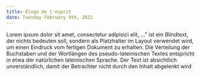 ```yaml
---
title: Éloge de l'esprit
date: Tuesday February 9th, 2021
---
```

Lorem ipsum dolor sit amet, consectetur adipisici elit, …" ist ein Blindtext, der nichts bedeuten soll, sondern als Platzhalter im Layout verwendet wird, um einen Eindruck vom fertigen Dokument zu erhalten. Die Verteilung der Buchstaben und der Wortlängen des pseudo-lateinischen Textes entspricht in etwa der natürlichen lateinischen Sprache. Der Text ist absichtlich unverständlich, damit der Betrachter nicht durch den Inhalt abgelenkt wird